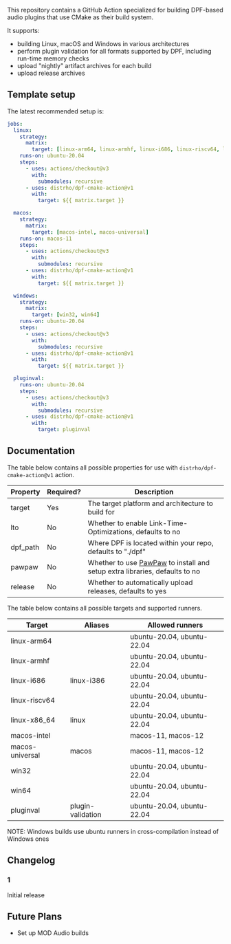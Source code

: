 
This repository contains a GitHub Action specialized for building DPF-based audio plugins that use CMake as their build system.

It supports:

- building Linux, macOS and Windows in various architectures
- perform plugin validation for all formats supported by DPF, including run-time memory checks
- upload "nightly" artifact archives for each build
- upload release archives

## Template setup

The latest recommended setup is:

```yaml
jobs:
  linux:
    strategy:
      matrix:
        target: [linux-arm64, linux-armhf, linux-i686, linux-riscv64, linux-x86_64]
    runs-on: ubuntu-20.04
    steps:
      - uses: actions/checkout@v3
        with:
          submodules: recursive
      - uses: distrho/dpf-cmake-action@v1
        with:
          target: ${{ matrix.target }}

  macos:
    strategy:
      matrix:
        target: [macos-intel, macos-universal]
    runs-on: macos-11
    steps:
      - uses: actions/checkout@v3
        with:
          submodules: recursive
      - uses: distrho/dpf-cmake-action@v1
        with:
          target: ${{ matrix.target }}

  windows:
    strategy:
      matrix:
        target: [win32, win64]
    runs-on: ubuntu-20.04
    steps:
      - uses: actions/checkout@v3
        with:
          submodules: recursive
      - uses: distrho/dpf-cmake-action@v1
        with:
          target: ${{ matrix.target }}

  pluginval:
    runs-on: ubuntu-20.04
    steps:
      - uses: actions/checkout@v3
        with:
          submodules: recursive
      - uses: distrho/dpf-cmake-action@v1
        with:
          target: pluginval
```

## Documentation

The table below contains all possible properties for use with `distrho/dpf-cmake-action@v1` action.

| Property | Required? | Description                                                |
| -------- | --------- | ---------------------------------------------------------- |
| target   | Yes       | The target platform and architecture to build for          |
| lto      | No        | Whether to enable Link-Time-Optimizations, defaults to no  |
| dpf_path | No        | Where DPF is located within your repo, defaults to "./dpf" |
| pawpaw   | No        | Whether to use [PawPaw](https://github.com/DISTRHO/PawPaw/) to install and setup extra libraries, defaults to no |
| release  | No        | Whether to automatically upload releases, defaults to yes  |

The table below contains all possible targets and supported runners.

| Target          | Aliases           | Allowed runners            |
| --------------- | ----------------- | -------------------------- |
| linux-arm64     |                   | ubuntu-20.04, ubuntu-22.04 |
| linux-armhf     |                   | ubuntu-20.04, ubuntu-22.04 |
| linux-i686      | linux-i386        | ubuntu-20.04, ubuntu-22.04 |
| linux-riscv64   |                   | ubuntu-20.04, ubuntu-22.04 |
| linux-x86_64    | linux             | ubuntu-20.04, ubuntu-22.04 |
| macos-intel     |                   | macos-11, macos-12         |
| macos-universal | macos             | macos-11, macos-12         |
| win32           |                   | ubuntu-20.04, ubuntu-22.04 |
| win64           |                   | ubuntu-20.04, ubuntu-22.04 |
| pluginval       | plugin-validation | ubuntu-20.04, ubuntu-22.04 |

NOTE: Windows builds use ubuntu runners in cross-compilation instead of Windows ones

## Changelog

### 1

Initial release

## Future Plans

- Set up MOD Audio builds
